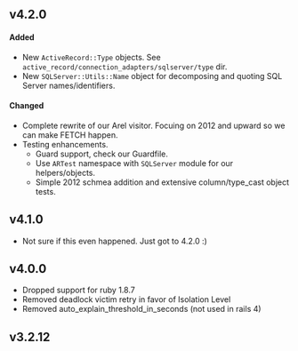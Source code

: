 
## v4.2.0

#### Added

* New `ActiveRecord::Type` objects. See `active_record/connection_adapters/sqlserver/type` dir.
* New `SQLServer::Utils::Name` object for decomposing and quoting SQL Server names/identifiers.

#### Changed

* Complete rewrite of our Arel visitor. Focuing on 2012 and upward so we can make FETCH happen.
* Testing enhancements.
  * Guard support, check our Guardfile.
  * Use `ARTest` namespace with `SQLServer` module for our helpers/objects.
  * Simple 2012 schmea addition and extensive column/type_cast object tests.


## v4.1.0

* Not sure if this even happened. Just got to 4.2.0 :)


## v4.0.0

* Dropped support for ruby 1.8.7
* Removed deadlock victim retry in favor of Isolation Level
* Removed auto_explain_threshold_in_seconds (not used in rails 4)


## v3.2.12




